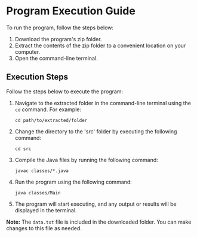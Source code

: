 # Program Execution Guide

To run the program, follow the steps below:

1. Download the program's zip folder.
2. Extract the contents of the zip folder to a convenient location on your computer.
3. Open the command-line terminal.

## Execution Steps

Follow the steps below to execute the program:

1. Navigate to the extracted folder in the command-line terminal using the `cd` command. For example:
    ```
    cd path/to/extracted/folder
    ```

2. Change the directory to the 'src' folder by executing the following command:
    ```
    cd src
    ```

3. Compile the Java files by running the following command:
    ```
    javac classes/*.java
    ```

4. Run the program using the following command:
    ```
    java classes/Main
    ```

5. The program will start executing, and any output or results will be displayed in the terminal.

**Note:** The `data.txt` file is included in the downloaded folder. You can make changes to this file as needed. 
